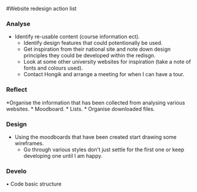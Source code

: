 #Website redesign action list

### Analyse
* Identify re-usable content (course information ect).
	* Identify design features that could potentionally be used.
	* Get inspiration from their national site and note down design principles they could be developed within the redisgn.
	* Look at some other university websites for inspiration (take a note of fonts and colours used).
	* Contact Hongik and arrange a meeting for when I can have a tour.
### Reflect
*Organise the information that has been collected from analysing various websites.
		* Moodboard.
		* Lists.
		* Organise downloaded files.
		
### Design
*  Using the moodboards that have been created start drawing some wireframes.
	* Go through various styles don't just settle for the first one or keep developing one until I am happy.
### Develo
• Code basic structure

